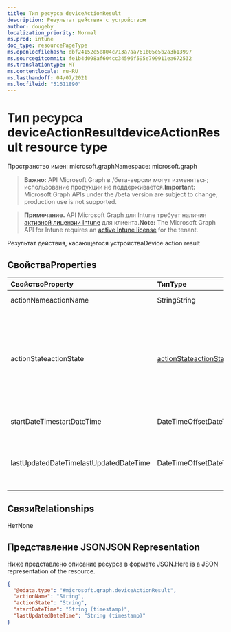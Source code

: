 ```yaml
---
title: Тип ресурса deviceActionResult
description: Результат действия с устройством
author: dougeby
localization_priority: Normal
ms.prod: intune
doc_type: resourcePageType
ms.openlocfilehash: dbf24152e5e804c713a7aa761b05e5b2a3b13997
ms.sourcegitcommit: fe1b4d098af604cc34596f595e799911ea672532
ms.translationtype: MT
ms.contentlocale: ru-RU
ms.lasthandoff: 04/07/2021
ms.locfileid: "51611890"
---
```

# <a name="deviceactionresult-resource-type"></a><span data-ttu-id="3ca54-103">Тип ресурса deviceActionResult</span><span class="sxs-lookup"><span data-stu-id="3ca54-103">deviceActionResult resource type</span></span>

<span data-ttu-id="3ca54-104">Пространство имен: microsoft.graph</span><span class="sxs-lookup"><span data-stu-id="3ca54-104">Namespace: microsoft.graph</span></span>

> <span data-ttu-id="3ca54-105">**Важно:** API Microsoft Graph в /бета-версии могут изменяться; использование продукции не поддерживается.</span><span class="sxs-lookup"><span data-stu-id="3ca54-105">**Important:** Microsoft Graph APIs under the /beta version are subject to change; production use is not supported.</span></span>

> <span data-ttu-id="3ca54-106">**Примечание.** API Microsoft Graph для Intune требует наличия [активной лицензии Intune](https://go.microsoft.com/fwlink/?linkid=839381) для клиента.</span><span class="sxs-lookup"><span data-stu-id="3ca54-106">**Note:** The Microsoft Graph API for Intune requires an [active Intune license](https://go.microsoft.com/fwlink/?linkid=839381) for the tenant.</span></span>

<span data-ttu-id="3ca54-107">Результат действия, касающегося устройства</span><span class="sxs-lookup"><span data-stu-id="3ca54-107">Device action result</span></span>

## <a name="properties"></a><span data-ttu-id="3ca54-108">Свойства</span><span class="sxs-lookup"><span data-stu-id="3ca54-108">Properties</span></span>
|<span data-ttu-id="3ca54-109">Свойство</span><span class="sxs-lookup"><span data-stu-id="3ca54-109">Property</span></span>|<span data-ttu-id="3ca54-110">Тип</span><span class="sxs-lookup"><span data-stu-id="3ca54-110">Type</span></span>|<span data-ttu-id="3ca54-111">Описание</span><span class="sxs-lookup"><span data-stu-id="3ca54-111">Description</span></span>|
|:---|:---|:---|
|<span data-ttu-id="3ca54-112">actionName</span><span class="sxs-lookup"><span data-stu-id="3ca54-112">actionName</span></span>|<span data-ttu-id="3ca54-113">String</span><span class="sxs-lookup"><span data-stu-id="3ca54-113">String</span></span>|<span data-ttu-id="3ca54-114">Название действия</span><span class="sxs-lookup"><span data-stu-id="3ca54-114">Action name</span></span>|
|<span data-ttu-id="3ca54-115">actionState</span><span class="sxs-lookup"><span data-stu-id="3ca54-115">actionState</span></span>|[<span data-ttu-id="3ca54-116">actionState</span><span class="sxs-lookup"><span data-stu-id="3ca54-116">actionState</span></span>](../resources/intune-devices-actionstate.md)|<span data-ttu-id="3ca54-117">Состояние действия.</span><span class="sxs-lookup"><span data-stu-id="3ca54-117">State of the action.</span></span> <span data-ttu-id="3ca54-118">Возможные значения: `none`, `pending`, `canceled`, `active`, `done`, `failed`, `notSupported`.</span><span class="sxs-lookup"><span data-stu-id="3ca54-118">Possible values are: `none`, `pending`, `canceled`, `active`, `done`, `failed`, `notSupported`.</span></span>|
|<span data-ttu-id="3ca54-119">startDateTime</span><span class="sxs-lookup"><span data-stu-id="3ca54-119">startDateTime</span></span>|<span data-ttu-id="3ca54-120">DateTimeOffset</span><span class="sxs-lookup"><span data-stu-id="3ca54-120">DateTimeOffset</span></span>|<span data-ttu-id="3ca54-121">Время начала действия</span><span class="sxs-lookup"><span data-stu-id="3ca54-121">Time the action was initiated</span></span>|
|<span data-ttu-id="3ca54-122">lastUpdatedDateTime</span><span class="sxs-lookup"><span data-stu-id="3ca54-122">lastUpdatedDateTime</span></span>|<span data-ttu-id="3ca54-123">DateTimeOffset</span><span class="sxs-lookup"><span data-stu-id="3ca54-123">DateTimeOffset</span></span>|<span data-ttu-id="3ca54-124">Время последнего обновления состояния действия</span><span class="sxs-lookup"><span data-stu-id="3ca54-124">Time the action state was last updated</span></span>|

## <a name="relationships"></a><span data-ttu-id="3ca54-125">Связи</span><span class="sxs-lookup"><span data-stu-id="3ca54-125">Relationships</span></span>
<span data-ttu-id="3ca54-126">Нет</span><span class="sxs-lookup"><span data-stu-id="3ca54-126">None</span></span>

## <a name="json-representation"></a><span data-ttu-id="3ca54-127">Представление JSON</span><span class="sxs-lookup"><span data-stu-id="3ca54-127">JSON Representation</span></span>
<span data-ttu-id="3ca54-128">Ниже представлено описание ресурса в формате JSON.</span><span class="sxs-lookup"><span data-stu-id="3ca54-128">Here is a JSON representation of the resource.</span></span>
<!-- {
  "blockType": "resource",
  "@odata.type": "microsoft.graph.deviceActionResult"
}
-->
``` json
{
  "@odata.type": "#microsoft.graph.deviceActionResult",
  "actionName": "String",
  "actionState": "String",
  "startDateTime": "String (timestamp)",
  "lastUpdatedDateTime": "String (timestamp)"
}
```




